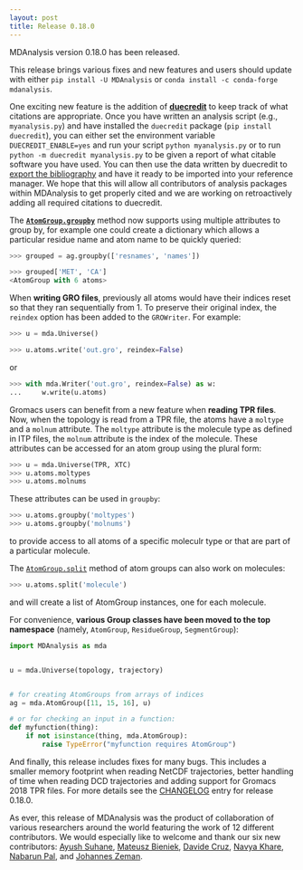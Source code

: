 ```yaml
---
layout: post
title: Release 0.18.0
---
```


MDAnalysis version 0.18.0 has been released.

This release brings various fixes and new features and users should update with either `pip install -U MDAnalysis` or `conda install -c conda-forge mdanalysis`.

One exciting new feature is the addition of [**duecredit**](https://github.com/duecredit/duecredit/)
to keep track of what citations are appropriate.
Once you have written an analysis script (e.g., `myanalysis.py`)
and have installed the `duecredit` package (`pip install duecredit`),
you can either set the environment variable `DUECREDIT_ENABLE=yes` and run your script `python myanalysis.py` or to run `python -m duecredit myanalysis.py` to be given a report of what citable software you have used.
You can then use the data written by duecredit to [export the bibliography](https://github.com/duecredit/duecredit/#user-view) and have it ready to be imported into your reference manager.
We hope that this will allow all contributors of analysis packages within MDAnalysis to get properly cited
and we are working on retroactively adding all required citations to duecredit.


The [**`AtomGroup.groupby`**](https://www.mdanalysis.org/docs/documentation_pages/core/groups.html#MDAnalysis.core.groups.AtomGroup.groupby) method now supports using multiple attributes to group by,
for example one could create a dictionary which allows a particular residue name and atom name to be quickly queried:

```python
>>> grouped = ag.groupby(['resnames', 'names'])

>>> grouped['MET', 'CA']
<AtomGroup with 6 atoms>
```


When **writing GRO files**,
previously all atoms would have their indices reset so that they ran sequentially from 1.
To preserve their original index, the `reindex` option has been added to the `GROWriter`.
For example:

```python
>>> u = mda.Universe()

>>> u.atoms.write('out.gro', reindex=False)
```
or
```python
>>> with mda.Writer('out.gro', reindex=False) as w:
...     w.write(u.atoms)

```

Gromacs users can benefit from a new feature when **reading TPR files**. Now, when the topology is read from a TPR file, the atoms have a ``moltype`` and a ``molnum`` attribute. The ``moltype`` attribute is the molecule type as defined in ITP files, the ``molnum`` attribute is the index of the molecule. These attributes can be accessed for an atom group using the plural form:

```python
>>> u = mda.Universe(TPR, XTC)
>>> u.atoms.moltypes
>>> u.atoms.molnums
```

These attributes can be used in ``groupby``:

```python
>>> u.atoms.groupby('moltypes')
>>> u.atoms.groupby('molnums')
```
to provide access to all atoms of a specific moleculr type or that are part of a particular molecule.

The [``AtomGroup.split``](https://www.mdanalysis.org/docs/documentation_pages/core/groups.html#MDAnalysis.core.groups.AtomGroup.split) method of atom groups can also work on molecules:

```python
>>> u.atoms.split('molecule')
```
and will create a list of AtomGroup instances, one for each molecule.

For convenience, **various Group classes have been moved to the top namespace** (namely, ``AtomGroup``, ``ResidueGroup``, ``SegmentGroup``):

```python
import MDAnalysis as mda


u = mda.Universe(topology, trajectory)


# for creating AtomGroups from arrays of indices
ag = mda.AtomGroup([11, 15, 16], u)

# or for checking an input in a function:
def myfunction(thing):
    if not isinstance(thing, mda.AtomGroup):
        raise TypeError("myfunction requires AtomGroup")

```

And finally, this release includes fixes for many bugs.
This includes
a smaller memory footprint when reading NetCDF trajectories,
better handling of time when reading DCD trajectories
and adding support for Gromacs 2018 TPR files.
For more details see the [CHANGELOG][] entry for release 0.18.0.


As ever, this release of MDAnalysis was the product of collaboration of various researchers around the world featuring the work of 12 different contributors.
We would especially like to welcome and thank our six new contributors:
[Ayush Suhane][],
[Mateusz Bieniek][],
[Davide Cruz][],
[Navya Khare][],
[Nabarun Pal][],
and
[Johannes Zeman][].

[CHANGELOG]: https://github.com/MDAnalysis/mdanalysis/blob/bc5be1f3c1b9ba4427081bff61f567f897a9c01c/package/CHANGELOG
[Ayush Suhane]: https://github.com/ayushsuhane
[Mateusz Bieniek]: https://github.com/bieniekmateusz
[Davide Cruz]: https://github.com/davidercruz
[Navya Khare]: https://github.com/navyakhare
[Nabarun Pal]: https://github.com/palnabarun
[Johannes Zeman]: https://github.com/zemanj
